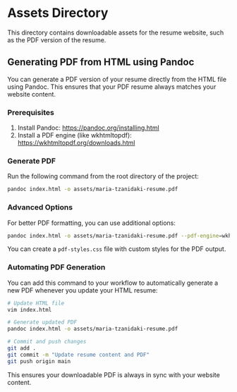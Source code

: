 # Assets Directory

This directory contains downloadable assets for the resume website, such as the PDF version of the resume.

## Generating PDF from HTML using Pandoc

You can generate a PDF version of your resume directly from the HTML file using Pandoc. This ensures that your PDF resume always matches your website content.

### Prerequisites

1. Install Pandoc: https://pandoc.org/installing.html
2. Install a PDF engine (like wkhtmltopdf): https://wkhtmltopdf.org/downloads.html

### Generate PDF

Run the following command from the root directory of the project:

```bash
pandoc index.html -o assets/maria-tzanidaki-resume.pdf
```

### Advanced Options

For better PDF formatting, you can use additional options:

```bash
pandoc index.html -o assets/maria-tzanidaki-resume.pdf --pdf-engine=wkhtmltopdf --css=/styling/pdf-styles.css
```

You can create a `pdf-styles.css` file with custom styles for the PDF output.

### Automating PDF Generation

You can add this command to your workflow to automatically generate a new PDF whenever you update your HTML resume:

```bash
# Update HTML file
vim index.html

# Generate updated PDF
pandoc index.html -o assets/maria-tzanidaki-resume.pdf

# Commit and push changes
git add .
git commit -m "Update resume content and PDF"
git push origin main
```

This ensures your downloadable PDF is always in sync with your website content.
